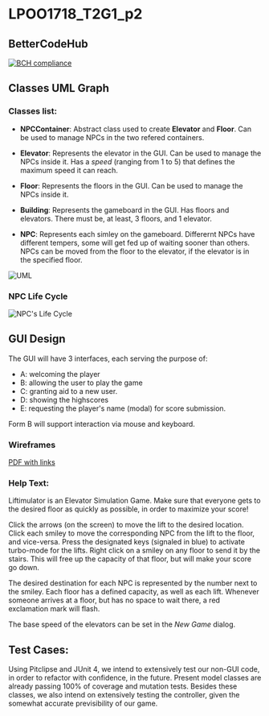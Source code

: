 # LPOO1718_T2G1_p2

## BetterCodeHub

[![BCH compliance](https://bettercodehub.com/edge/badge/Dannyps/LPOO1718_T2G1_p2?branch=master&token=e6dd13487a4bdc7bdf114bce3debcb8274b9c740)](https://bettercodehub.com/)

## Classes UML Graph

### Classes list: 
 - __NPCContainer__:
 Abstract class used to create __Elevator__ and __Floor__. Can be used to manage NPCs in the two refered containers. 
 
 - __Elevator__:
 Represents the elevator in the GUI. Can be used to manage the NPCs inside it. Has a _speed_ (ranging from 1 to 5) that defines the maximum speed it can reach.
 
 - __Floor__:
 Represents the floors in the GUI. Can be used to manage the NPCs inside it.
 
 - __Building__:
 Represents the gameboard in the GUI. Has floors and elevators. There must be, at least, 3 floors, and 1 elevator.

- __NPC__:
 Represents each simley on the gameboard. Differernt NPCs have different tempers, some will get fed up of waiting sooner than others. NPCs can be moved from the floor to the elevator, if the elevator is in the specified floor.

![UML](/../assets/lpoo_t2g1_uml.png?raw=true)

### NPC Life Cycle

![NPC's Life Cycle](/../assets/npcLC.png?raw=true)

## GUI Design

The GUI will have 3 interfaces, each serving the purpose of: 
 - A: welcoming the player
 - B: allowing the user to play the game
 - C: granting aid to a new user.
 - D: showing the highscores
 - E: requesting the player's name (modal) for score submission.
 
 Form B will support interaction via mouse and keyboard.
 
### Wireframes
[PDF with links](/../assets/wireframes.pdf?raw=true)

### Help Text:

Liftimulator is an Elevator Simulation Game. Make sure that everyone gets to the desired floor as quickly as possible, in order to maximize your score!

Click the arrows (on the screen) to move the lift to the desired location.
Click each smiley to move the corresponding NPC from the lift to the floor, and vice-versa.
Press the designated keys (signaled in blue) to activate turbo-mode for the lifts.
Right click on a smiley on any floor to send it by the stairs. This will free up the capacity of that floor, but will make your score go down.

The desired destination for each NPC is represented by the number next to the smiley.
Each floor has a defined capacity, as well as each lift. 
Whenever someone arrives at a floor, but has no space to wait there, a red exclamation mark will flash.

The base speed of the elevators can be set in the *New Game* dialog.

## Test Cases:

Using Pitclipse and JUnit 4, we intend to extensively test our non-GUI code, in order to refactor with confidence, in the future. Present model classes are already passing 100% of coverage and mutation tests.
Besides these classes, we also intend on extensively testing the controller, given the somewhat accurate previsibility of our game.
